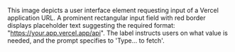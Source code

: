 This image depicts a user interface element requesting input of a Vercel application URL. A prominent rectangular input field with red border displays placeholder text suggesting the required format: "https://your.app.vercel.app/api". The label instructs users on what value is needed, and the prompt specifies to 'Type... to fetch'.
